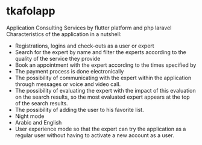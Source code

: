 # tkafolapp
Application Consulting Services by flutter platform and php laravel 
Characteristics of the application in a nutshell:
- Registrations, logins and check-outs as a user or expert
- Search for the expert by name and filter the experts according to the quality of the service they provide
- Book an appointment with the expert according to the times specified by
- The payment process is done electronically
- The possibility of communicating with the expert within the application through messages or voice and video call.
- The possibility of evaluating the expert with the impact of this evaluation on the search results, so the most evaluated expert appears at the top of the search results.
- The possibility of adding the user to his favorite list.
- Night mode
-  Arabic and English 
-  User experience mode so that the expert can try the application as a regular user without having to activate a new account as a user.
